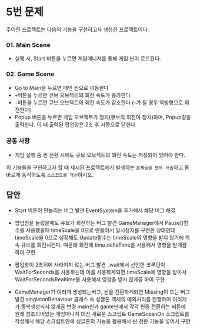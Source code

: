 # 5번 문제

주어진 프로젝트는 다음의 기능을 구현하고자 생성한 프로젝트이다.

### 01. Main Scene
- 실행 시, Start 버튼을 누르면 게임매니저를 통해 게임 씬이 로드된다.

### 02. Game Scene
- Go to Main을 누르면 메인 씬으로 이동한다
- `+`버튼을 누르면 큐브 오브젝트의 회전 속도가 증가한다
- `-`버튼을 누르면 큐브 오브젝트의 회전 속도가 감소한다 (-가 될 경우 역방향으로 회전한다)
- Popup 버튼을 누르면 게임 오브젝트가 정지(큐브의 회전이 정지)하며, Popup창을 출력한다. 이 때 출력된 팝업창은 2초 후 자동으로 닫힌다.

### 공통 사항
- 게임 실행 중 씬 전환 시에도 큐브 오브젝트의 회전 속도는 저장되어 있어야 한다.

위 기능들을 구현하고자 할 때
제시된 프로젝트에서 발생하는 `문제들을 모두 서술`하고 올바르게 동작하도록 `소스코드를 개선`하시오.

## 답안
- Start 버튼이 안눌리는 버그 발견
EventSystem을 추가해서 해당 버그 해결

- 팝업창을 눌렀을때도 큐브가 회전하는 버그 발견
GameManager에서 Pause()함수를 사용했을때 timeScale을 0으로 만들어서 일시정지를 구현한 상태인데 timeScale을 0으로 설정해도 Update함수는 timeScale의 영향을 받지 않기에 계속 큐브를 회전시킨다. 때문에 회전에 time.deltaTime을 사용해서 영향을 받게끔 하여 구현

- 팝업창이 2초뒤에 사라지지 않는 버그 발견
_wait에서 선언한 코루틴이 WaitForSeconds를 사용하는데 이를 사용하게되면 timeScale에 영향을 받아서 WaitForSecondsRealtime를 사용해서 영향을 받지 않게끔 하여 구현

- GameManager가 여러개 생성되는버그, 씬을 전환하게되면 Missing이 뜨는 버그 발견
singletonBehaviour 클래스 속 싱글톤 객체의 예외처리를 진행하여 여러개가 중복생성되지 않게끔 변경
main씬과 game씬에서 각각 씬을 전환하는 버튼에 원래 참조되어있는 게임매니저 대신 새로운 스크립트 GameSceanOn 스크립트를 작성해서 해당 스크립트안에 싱글톤의 기능을 활용해서 씬 전환 기능을 넣어서 구현
